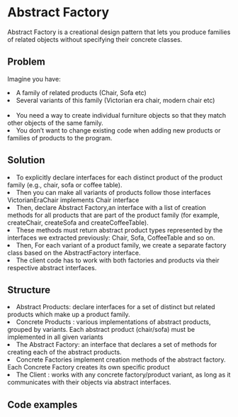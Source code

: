# Abstract Factory

Abstract Factory is a creational design pattern that lets you produce families of related objects without specifying their concrete classes.

## Problem 
Imagine you have: <br/>
<li> A family of related products (Chair, Sofa etc) </li>
<li> Several variants of this family (Victorian era chair, modern chair etc) </li>
<br/>
<li> You need a way to create individual furniture objects so that they match other objects of the same family. </li>
<li> You don’t want to change existing code when adding new products or families of products to the program. </li>

## Solution 
<li> To explicitly declare interfaces for each distinct product of the product family (e.g., chair, sofa or coffee table). </li>
<li> Then you can make all variants of products follow those interfaces VictorianEraChair implements Chair interface </li>
<li> Then, declare Abstract Factory,an interface with a list of creation methods for all products that are part of the product family 
  (for example, createChair, createSofa and createCoffeeTable). <li>
These methods must return abstract product types represented by the interfaces we extracted previously: Chair, Sofa, CoffeeTable and so on.</li> </li>
<li> Then, For each variant of a product family, we create a separate factory class based on the AbstractFactory interface. </li>
<li> The client code has to work with both factories and products via their respective abstract interfaces. </li>

## Structure

<li> Abstract Products: declare interfaces for a set of distinct but related products which make up a product family. </li>
<li> Concrete Products : 
 various implementations of abstract products, grouped by variants. Each abstract product (chair/sofa) must be implemented in all given variants </li>
<li> The Abstract Factory: an interface that declares a set of methods for creating each of the abstract products. </li>
<li> Concrete Factories implement creation methods of the abstract factory. Each Concrete Factory creates its own specific product </li>
<li> The Client : works with any concrete factory/product variant, as long as it communicates with their objects via abstract interfaces. </li>

## Code examples

